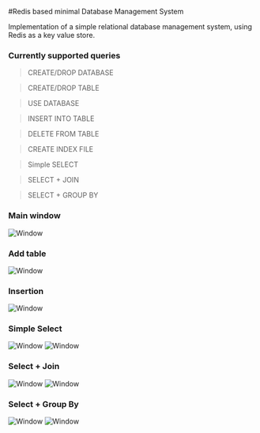 
#Redis based minimal Database Management System

Implementation of a simple relational database management system,
using Redis as a key value store.

### Currently supported queries
> CREATE/DROP DATABASE

> CREATE/DROP TABLE

> USE DATABASE

> INSERT INTO TABLE

> DELETE FROM TABLE

> CREATE INDEX FILE

> Simple SELECT

> SELECT +  JOIN

> SELECT +  GROUP BY

### Main window
![Window](https://raw.githubusercontent.com/BNandor/MiniDBMS-Redis/master/img/mainwindow.png)

### Add table
![Window](https://raw.githubusercontent.com/BNandor/MiniDBMS-Redis/master/img/addtable.png)

### Insertion
![Window](https://raw.githubusercontent.com/BNandor/MiniDBMS-Redis/master/img/insert.png)

### Simple Select
![Window](https://raw.githubusercontent.com/BNandor/MiniDBMS-Redis/master/img/simpleSelectQuery.png) ![Window](https://raw.githubusercontent.com/BNandor/MiniDBMS-Redis/master/img/simpleSelectOutput.png)

### Select + Join
![Window](https://raw.githubusercontent.com/BNandor/MiniDBMS-Redis/master/img/selectJoinQuery.png) ![Window](https://raw.githubusercontent.com/BNandor/MiniDBMS-Redis/master/img/selectJoinOutput.png)

### Select + Group By
![Window](https://raw.githubusercontent.com/BNandor/MiniDBMS-Redis/master/img/selectGroupByQuery.png) ![Window](https://raw.githubusercontent.com/BNandor/MiniDBMS-Redis/master/img/selectGroupByOutput.png)
